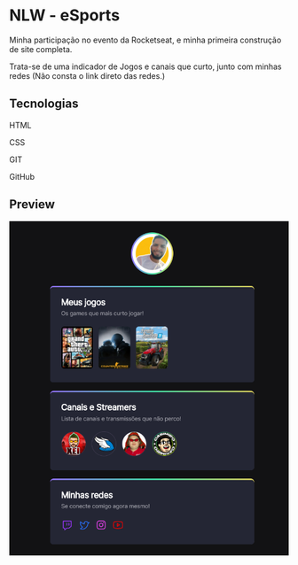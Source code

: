 # NLW - eSports

Minha participação no evento da Rocketseat, e minha primeira construção de site completa.

Trata-se de uma indicador de Jogos e canais que curto, junto com minhas redes (Não consta o link direto das redes.)



## Tecnologias

HTML

CSS

GIT

GitHub


## Preview

![preview](./preview.png.png)
